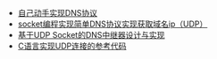* [自己动手实现DNS协议](https://jocent.me/2017/06/25/dns-protocol-implementation.html)
* [socket编程实现简单DNS协议实现获取域名ip（UDP）](http://www.voidcn.com/article/p-hyaflaxw-ru.html)
* [基于UDP Socket的DNS中继器设计与实现](https://www.write-bug.com/article/1405.html)
* [C语言实现UDP连接的参考代码](https://blog.csdn.net/zgrjkflmkyc/article/details/8605333)
